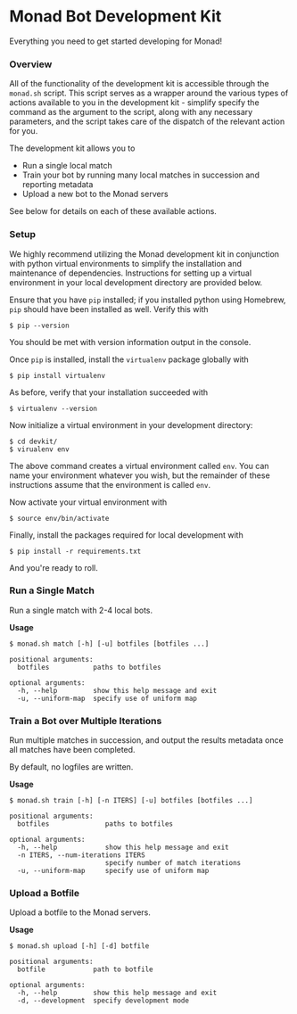 # Monad Bot Development Kit

Everything you need to get started developing for Monad!

### Overview

All of the functionality of the development kit is accessible through the
`monad.sh` script. This script serves as a wrapper around the various types of
actions available to you in the development kit - simplify specify the command
as the argument to the script, along with any necessary parameters, and the script
takes care of the dispatch of the relevant action for you.

The development kit allows you to

* Run a single local match
* Train your bot by running many local matches in succession and reporting metadata
* Upload a new bot to the Monad servers

See below for details on each of these available actions.

### Setup

We highly recommend utilizing the Monad development kit in conjunction
with python virtual environments to simplify the installation and maintenance
of dependencies. Instructions for setting up a virtual environment in your
local development directory are provided below.

Ensure that you have `pip` installed; if you installed python using Homebrew,
`pip` should have been installed as well. Verify this with

```
$ pip --version
```

You should be met with version information output in the console.

Once `pip` is installed, install the `virtualenv` package globally with

```
$ pip install virtualenv
```

As before, verify that your installation succeeded with

```
$ virtualenv --version
```

Now initialize a virtual environment in your development directory:

```
$ cd devkit/
$ virualenv env
```

The above command creates a virtual environment called `env`. You can name your
environment whatever you wish, but the remainder of these instructions assume that
the environment is called `env`.

Now activate your virtual environment with

```
$ source env/bin/activate
```

Finally, install the packages required for local development with

```
$ pip install -r requirements.txt
```

And you're ready to roll.

### Run a Single Match

Run a single match with 2-4 local bots.

**Usage**

```
$ monad.sh match [-h] [-u] botfiles [botfiles ...]
```

```
positional arguments:
  botfiles           paths to botfiles

optional arguments:
  -h, --help         show this help message and exit
  -u, --uniform-map  specify use of uniform map
```

### Train a Bot over Multiple Iterations

Run multiple matches in succession, and output the results metadata once
all matches have been completed.

By default, no logfiles are written.

**Usage**

```
$ monad.sh train [-h] [-n ITERS] [-u] botfiles [botfiles ...]
```

```
positional arguments:
  botfiles              paths to botfiles

optional arguments:
  -h, --help            show this help message and exit
  -n ITERS, --num-iterations ITERS
                        specify number of match iterations
  -u, --uniform-map     specify use of uniform map
```

### Upload a Botfile

Upload a botfile to the Monad servers.

**Usage**

```
$ monad.sh upload [-h] [-d] botfile
```

```
positional arguments:
  botfile            path to botfile

optional arguments:
  -h, --help         show this help message and exit
  -d, --development  specify development mode
```

<div style="padding-bottom:50px"></div>
